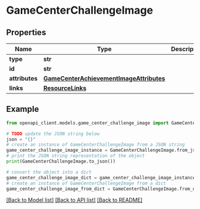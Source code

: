 # GameCenterChallengeImage


## Properties

Name | Type | Description | Notes
------------ | ------------- | ------------- | -------------
**type** | **str** |  | 
**id** | **str** |  | 
**attributes** | [**GameCenterAchievementImageAttributes**](GameCenterAchievementImageAttributes.md) |  | [optional] 
**links** | [**ResourceLinks**](ResourceLinks.md) |  | [optional] 

## Example

```python
from openapi_client.models.game_center_challenge_image import GameCenterChallengeImage

# TODO update the JSON string below
json = "{}"
# create an instance of GameCenterChallengeImage from a JSON string
game_center_challenge_image_instance = GameCenterChallengeImage.from_json(json)
# print the JSON string representation of the object
print(GameCenterChallengeImage.to_json())

# convert the object into a dict
game_center_challenge_image_dict = game_center_challenge_image_instance.to_dict()
# create an instance of GameCenterChallengeImage from a dict
game_center_challenge_image_from_dict = GameCenterChallengeImage.from_dict(game_center_challenge_image_dict)
```
[[Back to Model list]](../README.md#documentation-for-models) [[Back to API list]](../README.md#documentation-for-api-endpoints) [[Back to README]](../README.md)


